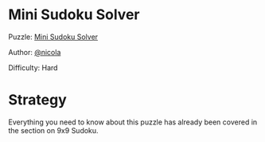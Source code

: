 # Mini Sudoku Solver

Puzzle: [Mini Sudoku Solver](https://www.codingame.com/training/hard/mini-sudoku-solver)

Author: [@nicola](https://www.codingame.com/profile/21bf42f790de293c3aef398f18cd2627479878)

Difficulty: Hard

# Strategy

Everything you need to know about this puzzle has already been covered in the section on 9x9 Sudoku.
